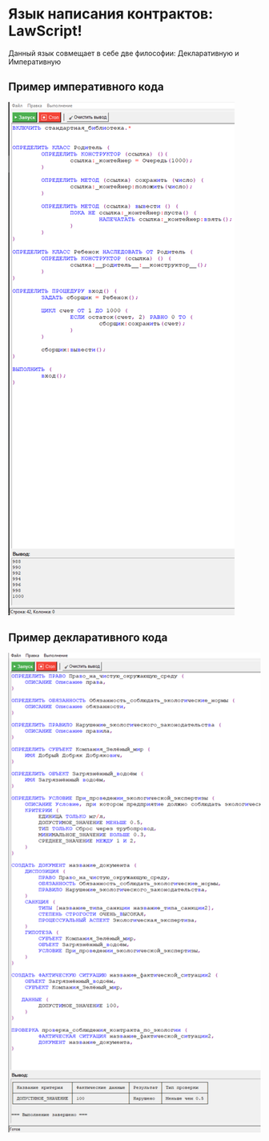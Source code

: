# Язык написания контрактов: LawScript!

Данный язык совмещает в себе две философии: Декларативную и Императивную


## Пример императивного кода

![img1.png](docs/img1.png)


## Пример декларативного кода

![img.png](docs/img.png)
